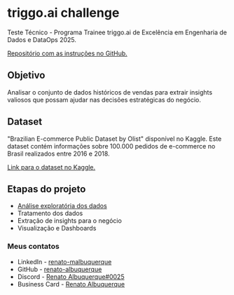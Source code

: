 # triggo.ai challenge
Teste Técnico - Programa Trainee triggo.ai de Excelência em Engenharia de Dados e DataOps 2025. <br>

[Repositório com as instruções no GitHub.](https://github.com/Triggo-ai4/desafio-data-engineer?utm_campaign=testes_-__programa_trainee_1_edicao_-_reenvio&utm_medium=email&utm_source=RD+Station)

## Objetivo
Analisar o conjunto de dados históricos de vendas para extrair insights valiosos que possam ajudar nas decisões estratégicas do negócio.

## Dataset
"Brazilian E-commerce Public Dataset by Olist" disponível no Kaggle. Este dataset contém informações sobre 100.000 pedidos de e-commerce no Brasil realizados entre 2016 e 2018.

[Link para o dataset no Kaggle.](https://www.kaggle.com/datasets/olistbr/brazilian-ecommerce)

## Etapas do projeto
- [Análise exploratória dos dados](exploratory.ipynb)
- Tratamento dos dados
- Extração de insights para o negócio
- Visualização e Dashboards

### Meus contatos
- LinkedIn - [renato-malbuquerque](https://www.linkedin.com/in/renato-malbuquerque/)
- GitHub - [renato-albuquerque](https://github.com/renato-albuquerque)
- Discord - [Renato Albuquerque#0025](https://discordapp.com/users/992621595547938837)
- Business Card - [Renato Albuquerque](https://rma-contacts.vercel.app/)